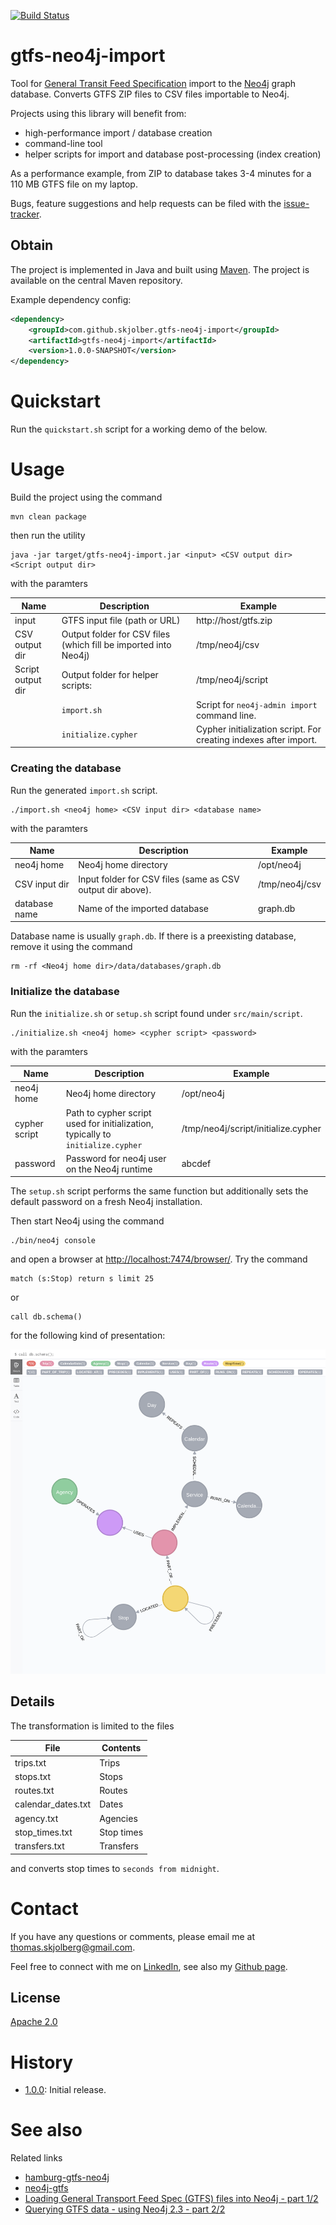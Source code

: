 [![Build Status](https://travis-ci.org/skjolber/gtfs-neo4j-import.svg?branch=master)](https://travis-ci.org/skjolber/gtfs-neo4j-import)

# gtfs-neo4j-import
Tool for [General Transit Feed Specification] import to the [Neo4j] graph database. Converts GTFS ZIP files to CSV files importable to Neo4j.

Projects using this library will benefit from:

  * high-performance import / database creation
  * command-line tool 
  * helper scripts for import and database post-processing (index creation)

As a performance example, from ZIP to database takes 3-4 minutes for a 110 MB GTFS file on my laptop.

Bugs, feature suggestions and help requests can be filed with the [issue-tracker].

## Obtain
The project is implemented in Java and built using [Maven]. The project is available on the central Maven repository.

Example dependency config:

```xml
<dependency>
    <groupId>com.github.skjolber.gtfs-neo4j-import</groupId>
    <artifactId>gtfs-neo4j-import</artifactId>
    <version>1.0.0-SNAPSHOT</version>
</dependency>
```

# Quickstart
Run the `quickstart.sh` script for a working demo of the below.  

# Usage

Build the project using the command

    mvn clean package
    
then run the utility

```
java -jar target/gtfs-neo4j-import.jar <input> <CSV output dir> <Script output dir>
```

with the paramters

| Name | Description | Example |
| -------- | ----------- | ------- |
| input | GTFS input file (path or URL) | http://host/gtfs.zip |
| CSV output dir | Output folder for CSV files (which fill be imported into Neo4j) | /tmp/neo4j/csv | 
| Script output dir | Output folder for helper scripts: | /tmp/neo4j/script|
| | `import.sh` | Script for `neo4j-admin import` command line. |
| | `initialize.cypher` | Cypher initialization script. For creating indexes after import. |

### Creating the database
Run the generated `import.sh` script.

```
./import.sh <neo4j home> <CSV input dir> <database name>
```

with the paramters

| Name | Description | Example |
| -------- | ----------- | ------- |
| neo4j home | Neo4j home directory| /opt/neo4j |
| CSV input dir | Input folder for CSV files (same as CSV output dir above). | /tmp/neo4j/csv |
| database name | Name of the imported database | graph.db |

Database name is usually `graph.db`. If there is a preexisting database, remove it using the command

```
rm -rf <Neo4j home dir>/data/databases/graph.db
```

### Initialize the database
Run the `initialize.sh` or `setup.sh` script found under `src/main/script`.

```
./initialize.sh <neo4j home> <cypher script> <password>
```

with the paramters

| Name | Description | Example |
| -------- | ----------- | ------- |
| neo4j home | Neo4j home directory| /opt/neo4j |
| cypher script | Path to cypher script used for initialization, typically to `initialize.cypher` | /tmp/neo4j/script/initialize.cypher |
| password | Password for neo4j user on the Neo4j runtime | abcdef |

The `setup.sh` script performs the same function but additionally sets the default password on a fresh Neo4j installation.

Then start Neo4j using the command

```
./bin/neo4j console
```

and open a browser at [http://localhost:7474/browser/](http://localhost:7474/browser/). Try the command

```
match (s:Stop) return s limit 25
```

or

```
call db.schema()
```

for the following kind of presentation:

![alt text][db.png]

## Details
The transformation is limited to the files 

| File | Contents |
| -----| - |
| trips.txt | Trips |
| stops.txt | Stops |
| routes.txt | Routes |
| calendar_dates.txt | Dates |
| agency.txt | Agencies |
| stop_times.txt | Stop times |
| transfers.txt | Transfers |

and converts stop times to `seconds from midnight`.

# Contact
If you have any questions or comments, please email me at thomas.skjolberg@gmail.com.

Feel free to connect with me on [LinkedIn], see also my [Github page].

## License
[Apache 2.0]

# History
 - [1.0.0]: Initial release.

# See also
Related links

  * [hamburg-gtfs-neo4j](https://github.com/aamalik/hamburg-gtfs-neo4j)
  * [neo4j-gtfs](https://github.com/tguless/neo4j-gtfs)
  * [Loading General Transport Feed Spec (GTFS) files into Neo4j - part 1/2](http://blog.bruggen.com/2015/11/loading-general-transport-feed-spec.html)
  * [Querying GTFS data - using Neo4j 2.3 - part 2/2](http://blog.bruggen.com/2015/11/querying-gtfs-data-using-neo4j-23-part.html)
  


[Apache 2.0]: 			http://www.apache.org/licenses/LICENSE-2.0.html
[issue-tracker]:		https://github.com/skjolber/gtfs-neo4j-import/issues
[Maven]:				http://maven.apache.org/
[LinkedIn]:				http://lnkd.in/r7PWDz
[Github page]:			https://skjolber.github.io
[1.0.0]:				https://github.com/skjolber/gtfs-neo4j-import/releases
[Entur GTFS]:           http://www.entur.org/dev/rutedata/
[General Transit Feed Specification]:			https://en.wikipedia.org/wiki/General_Transit_Feed_Specification
[Neo4j]:    			https://neo4j.com
[db.png]: 	https://raw.githubusercontent.com/skjolber/gtfs-neo4j-import/master/docs/images/db.png "Neo4j db schema"
[download]:         https://neo4j.com/download/